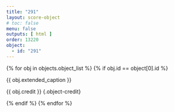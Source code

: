 ```yaml
---
title: "291"
layout: score-object
# toc: false
menu: false
outputs: [ html ]
order: 13220
object:
  - id: "291"
---
```


{% for obj in objects.object_list %}
{% if obj.id == object[0].id %}

{{ obj.extended_caption }}

{{ obj.credit }} {.object-credit}

{% endif %}
{% endfor %}
